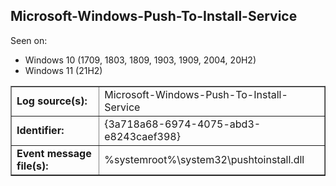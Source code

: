 ## Microsoft-Windows-Push-To-Install-Service

Seen on:
* Windows 10 (1709, 1803, 1809, 1903, 1909, 2004, 20H2)
* Windows 11 (21H2)

<table border="1" class="docutils">
  <tbody>
    <tr>
      <td><b>Log source(s):</b></td>
      <td>Microsoft-Windows-Push-To-Install-Service</td>
    </tr>
    <tr>
      <td><b>Identifier:</b></td>
      <td>{3a718a68-6974-4075-abd3-e8243caef398}</td>
    </tr>
    <tr>
      <td><b>Event message file(s):</b></td>
      <td>%systemroot%\system32\pushtoinstall.dll</td>
    </tr>
  </tbody>
</table>

&nbsp;

